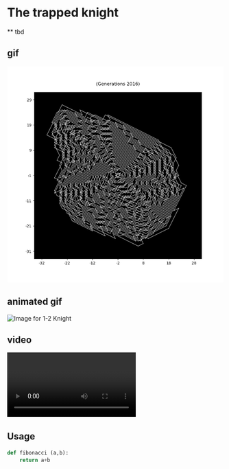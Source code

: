 # The trapped knight

** tbd

## gif
  ![Image for 1-2 Knight](./knightPath-1-2.gif)

## animated gif
  ![Image for 1-2 Knight](./knightPath-1-2.anim.gif)

## video
  ![MP4 for 1-2 Knight](./knightPath-1-22.mp4)

## Usage

```Python
def fibonacci (a,b):
    return a+b
```
